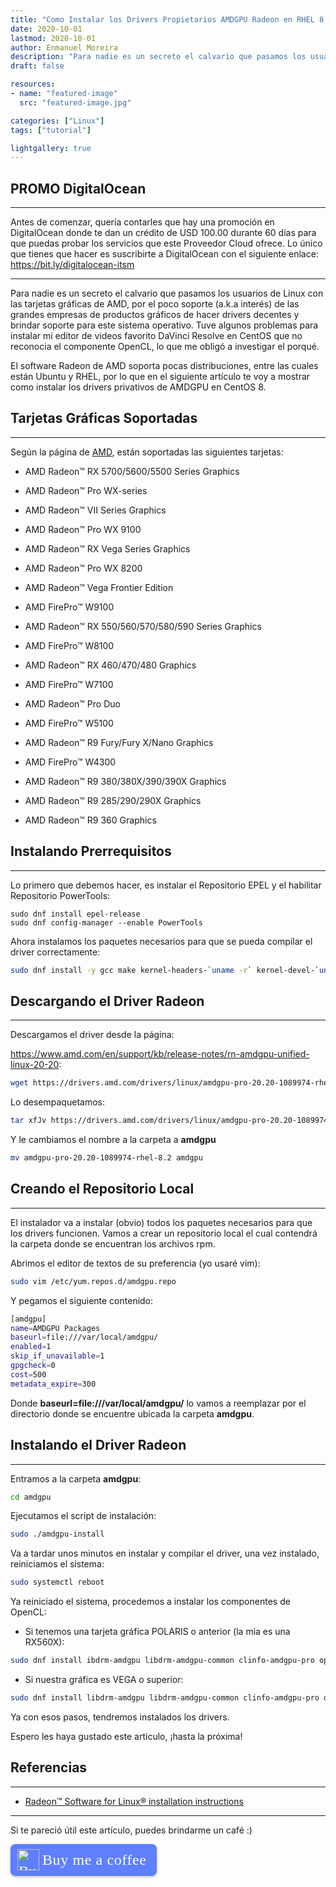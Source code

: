 ```yaml
---
title: "Como Instalar los Drivers Propietarios AMDGPU Radeon en RHEL 8 / Centos 8"
date: 2020-10-01
lastmod: 2020-10-01
author: Enmanuel Moreira
description: "Para nadie es un secreto el calvario que pasamos los usuarios de Linux con las tarjetas gráficas de AMD, por el poco soporte (a.k.a interés) de las grandes empresas de productos gráficos de hacer drivers decentes y brindar soporte para este sistema operativo. Tuve algunos problemas para instalar mi editor de videos favorito DaVinci Resolve en CentOS (al parecer el driver de código abierto no proporcionaba el soporte a OpenCL) lo que me obligó a investigar el porqué. AMD soporta pocas distribuciones, entre las cuales están Ubuntu y RHEL, por lo que en el siguiente artículo te voy a mostrar como instalar los drivers privativos de AMDGPU en CentOS 8."
draft: false

resources:
- name: "featured-image"
  src: "featured-image.jpg"

categories: ["Linux"]
tags: ["tutorial"]

lightgallery: true
---
```


<!--more-->

## PROMO DigitalOcean

***

Antes de comenzar, quería contarles que hay una promoción en DigitalOcean donde te dan un crédito de USD 100.00 durante 60 días para que puedas probar los servicios que este Proveedor Cloud ofrece. Lo único que tienes que hacer es suscribirte a DigitalOcean con el siguiente enlace: <https://bit.ly/digitalocean-itsm>

***

Para nadie es un secreto el calvario que pasamos los usuarios de Linux con las tarjetas gráficas de AMD, por el poco soporte (a.k.a interés) de las grandes empresas de productos gráficos de hacer drivers decentes y brindar soporte para este sistema operativo. Tuve algunos problemas para instalar mi editor de videos favorito DaVinci Resolve en CentOS que no reconocia el componente OpenCL, lo que me obligó a investigar el porqué.  


El software Radeon de AMD soporta pocas distribuciones, entre las cuales están Ubuntu y RHEL, por lo que en el siguiente artículo te voy a mostrar como instalar los drivers privativos de AMDGPU en CentOS 8.  

## Tarjetas Gráficas Soportadas

***

Según la página de [AMD](https://www.amd.com/en/support/kb/release-notes/rn-amdgpu-unified-linux-20-20), están soportadas las siguientes tarjetas:  

- AMD Radeon™ RX 5700/5600/5500 Series Graphics

- AMD Radeon™ Pro WX-series​

- AMD Radeon™ VII Series Graphics​

- AMD Radeon™ Pro WX 9100

- AMD Radeon™ RX Vega Series Graphics​

- AMD Radeon™ Pro WX 8200

- AMD Radeon™ Vega Frontier Edition

- ​AMD FirePro™ W9100

- AMD Radeon™ RX 550/560/570/580/590 Series Graphics

- AMD FirePro™ W8100

- AMD Radeon™ RX 460/470/480 Graphics

- AMD FirePro™ W7100

- AMD Radeon™ Pro Duo

- AMD FirePro™ W5100

- AMD Radeon™ R9 Fury/Fury X/Nano Graphics

- AMD FirePro™ W4300

- AMD Radeon™ R9 380/380X/390/390X Graphics

- AMD Radeon™ R9 285/290/290X Graphics 

- AMD Radeon™ R9 360 Graphics

## Instalando Prerrequisitos

***

Lo primero que debemos hacer, es instalar el Repositorio EPEL y el habilitar Repositorio PowerTools:  

```
sudo dnf install epel-release
sudo dnf config-manager --enable PowerTools
```

Ahora instalamos los paquetes necesarios para que se pueda compilar el driver correctamente:  

```bash
sudo dnf install -y gcc make kernel-headers-`uname -r` kernel-devel-`uname -r` kernel-modules-extra
```

## Descargando el Driver Radeon

***

Descargamos el driver desde la página:  

<https://www.amd.com/en/support/kb/release-notes/rn-amdgpu-unified-linux-20-20>:  

```bash
wget https://drivers.amd.com/drivers/linux/amdgpu-pro-20.20-1089974-rhel-8.2.tar.xz
```

Lo desempaquetamos:  


```bash
tar xfJv https://drivers.amd.com/drivers/linux/amdgpu-pro-20.20-1089974-rhel-8.2.tar.xz
```

Y le cambiamos el nombre a la carpeta a **amdgpu**

```bash
mv amdgpu-pro-20.20-1089974-rhel-8.2 amdgpu
```

## Creando el Repositorio Local

***

El instalador va a instalar (obvio) todos los paquetes necesarios para que los drivers funcionen. Vamos a crear un repositorio local el cual contendrá la carpeta donde se encuentran los archivos rpm.  

Abrimos el editor de textos de su preferencia (yo usaré vim):  

```bash
sudo vim /etc/yum.repos.d/amdgpu.repo
```

Y pegamos el siguiente contenido:  

```bash
[amdgpu]
name=AMDGPU Packages
baseurl=file:///var/local/amdgpu/
enabled=1
skip_if_unavailable=1
gpgcheck=0
cost=500
metadata_expire=300
```

Donde **baseurl=file:///var/local/amdgpu/** lo vamos a reemplazar por el directorio donde se encuentre ubicada la carpeta **amdgpu**.    


## Instalando el Driver Radeon

***

Entramos a la carpeta **amdgpu**:  

```bash
cd amdgpu
```

Ejecutamos el script de instalación:  

```bash
sudo ./amdgpu-install
```

Va a tardar unos minutos en instalar y compilar el driver, una vez instalado, reiniciamos el sistema:  

```bash
sudo systemctl reboot
```

Ya reiniciado el sistema, procedemos a instalar los componentes de OpenCL:

- Si tenemos una tarjeta gráfica POLARIS o anterior (la mia es una RX560X):

```bash
sudo dnf install ibdrm-amdgpu libdrm-amdgpu-common clinfo-amdgpu-pro opencl-amdgpu-pro-comgr amdgpu-pro-core opencl-orca-amdgpu-pro-icd libopencl-amdgpu-pro
```

- Si nuestra gráfica es VEGA o superior:  

```bash
sudo dnf install libdrm-amdgpu libdrm-amdgpu-common clinfo-amdgpu-pro opencl-amdgpu-pro-comgr amdgpu-pro-core opencl-amdgpu-pro-icd libopencl-amdgpu-pro
```

Ya con esos pasos, tendremos instalados los drivers.  

Espero les haya gustado este artículo, ¡hasta la próxima!

## Referencias

***

- [Radeon™ Software for Linux® installation instructions](https://amdgpu-install.readthedocs.io/en/latest/)

***

Si te pareció útil este artículo, puedes brindarme un café :)

<style>.bmc-button img{height: 34px !important;width: 35px !important;margin-bottom: 1px !important;box-shadow: none !important;border: none !important;vertical-align: middle !important;}.bmc-button{padding: 7px 15px 7px 10px !important;line-height: 35px !important;height:51px !important;text-decoration: none !important;display:inline-flex !important;color:#ffffff !important;background-color:#5F7FFF !important;border-radius: 8px !important;border: 1px solid transparent !important;font-size: 24px !important;letter-spacing: 0.6px !important;box-shadow: 0px 1px 2px rgba(190, 190, 190, 0.5) !important;-webkit-box-shadow: 0px 1px 2px 2px rgba(190, 190, 190, 0.5) !important;margin: 0 auto !important;font-family:'Cookie', cursive !important;-webkit-box-sizing: border-box !important;box-sizing: border-box !important;}.bmc-button:hover, .bmc-button:active, .bmc-button:focus {-webkit-box-shadow: 0px 1px 2px 2px rgba(190, 190, 190, 0.5) !important;text-decoration: none !important;box-shadow: 0px 1px 2px 2px rgba(190, 190, 190, 0.5) !important;opacity: 0.85 !important;color:#ffffff !important;}</style><link href="https://fonts.googleapis.com/css?family=Cookie" rel="stylesheet"><a class="bmc-button" target="_blank" href="https://www.buymeacoffee.com/enmanuelmoreira"><img src="https://cdn.buymeacoffee.com/buttons/bmc-new-btn-logo.svg" alt="Buy me a coffee"><span style="margin-left:5px;font-size:24px !important;">Buy me a coffee</span></a>
